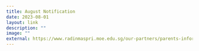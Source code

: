 ```yaml
---
title: August Notification
date: 2023-08-01
layout: link
description: ""
image: ""
external: https://www.radinmaspri.moe.edu.sg/our-partners/parents-information-n-resources/monthly-notifications/
---
```

